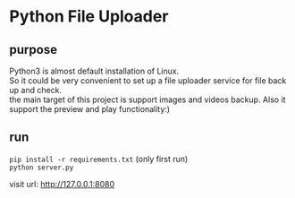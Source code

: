 # Python File Uploader
## purpose
Python3 is almost default installation of Linux.  
So it could be very convenient to set up a file uploader service for file back up and check.  
the main target of this project is support images and videos backup.
Also it support the preview and play functionality:)

## run
`pip install -r requirements.txt` (only first run)  
`python server.py`

visit url: http://127.0.0.1:8080
